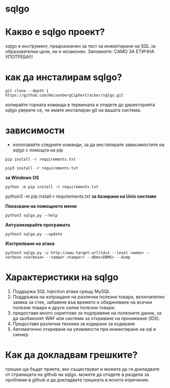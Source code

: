 # sqlgo

# Какво е sqlgo проект?
sqlgo е инструмент, предназначен за тест за инжектиране на SQL за образователни цели, не е незаконен. Запомнете: САМО ЗА ЕТИЧНА УПОТРЕБА!!!

# как да инсталирам sqlgo?
```
git clone --depth 1 https://github.com/HeisenbergCipherCracker/sqlgo.git
```
копирайте горната команда в терминала и отидете до директорията sqlgo
уверете се, че имате инсталиран git на вашата система.

# зависимости
- използвайте следните команди, за да инсталирате зависимостите на sqlgo с помощта на pip
```
pip install -r requirements.txt
```
```
pip3 install -r requirements.txt
```
**за Windows OS**
```
python -m pip install -r requirements.txt
```
python3 -m pip install-r requirements.txt
**за базирани на Unix системи**







**Показване на помощното меню**
```
python3 sqlgo.py --help
```

**Актуализирайте програмата**

```
python3 sqlgo.py --update
```

**Изстрелване на атака**
```
python3 sqlgo.py -u http://www.target-url?id=1 --level <ниво> --verbose <verbose> --tamper <tamper> --dbms<DBMS> --dump
```
# Характеристики на sqlgo
1) Поддържа SQL Injection атаки срещу MySQL
2) Поддръжка на изпращане на различни полезни товари, включително заявка за стек, забавяне във времето и обединяване на всички полезни товари и други силни полезни товари.
3) предоставя много скриптове за подправяне на полезните данни, за да заобиколят WAF или системи за откриване на проникване (IDS).
4) Предоставя различни техники за кодиране за кодиране
5) Автоматично откриване на уязвимости при инжектиране на sql и скенер


# Как да докладвам грешките?
грешки ще бъдат приети, ако съществуват и можете да ги докладвате от страницата на github на sqlgo. можете да отидете в раздела за проблеми в github и да докладвате грешката в ясното изречение.

